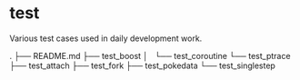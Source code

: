 # test

Various test cases used in daily development work.

.
├── README.md
├── test_boost
│   └── test_coroutine
└── test_ptrace
    ├── test_attach
    ├── test_fork
    ├── test_pokedata
    └── test_singlestep
